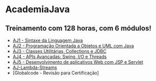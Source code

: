 # AcademiaJava
## Treinamento com 128 horas, com 6 módulos!
- [AJ1 - Sintaxe da Linguagem Java]()
- [AJ2 - Programação Orientada a Objetos e UML com Java]()
- [AJ3 - Classes Utilitárias, Collections e JDBC]()
- [AJ4 - APIs Avançadas: Swing, I/O e Threads]()
- [AJ5 - Desenvolvimento de aplicativos Web com JSP e Servlet]()
- [AJ-Lambda-Streams]()
- [Globalcode - Revisão para Certificação]
